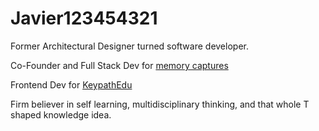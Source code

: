 # Javier123454321

Former Architectural Designer turned software developer.

Co-Founder and Full Stack Dev for [memory captures](https://memorycaptures.com)

Frontend Dev for [KeypathEdu](https://keypathedu.com)

Firm believer in self learning, multidisciplinary thinking, and that whole T shaped knowledge idea. 
